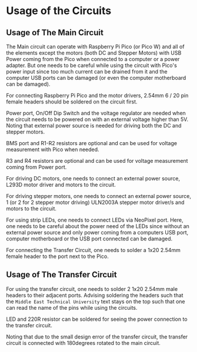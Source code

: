 # Usage of the Circuits

## Usage of The Main Circuit

The Main circuit can operate with Raspberry Pi Pico (or Pico W) and all of the elements except the motors (both DC and Stepper Motors) with USB Power coming from the Pico when connected to a computer or a power adapter. But one needs to be careful while using the circuit with Pico's power input since too much current can be drained from it and the computer USB ports can be damaged (or even the computer motherboard can be damaged). 

For connecting Raspberry Pi Pico and the motor drivers, 2.54mm 6 / 20 pin female headers should be soldered on the circuit first. 

Power port, On/Off Dip Switch and the voltage regulator are needed when the circuit needs to be powered on with an external voltage higher than 5V. Noting that external power source is needed for driving both the DC and stepper motors.

BMS port and R1-R2 resistors are optional and can be used for voltage measurement with Pico when needed. 

R3 and R4 resistors are optional and can be used for voltage measurement coming from Power port.

For driving DC motors, one needs to connect an external power source, L293D motor driver and motors to the circuit.

For driving stepper motors, one needs to connect an external power source, 1 (or 2 for 2 stepper motor driving) ULN2003A stepper motor driver/s and motors to the circuit.

For using strip LEDs, one needs to connect LEDs via NeoPixel port. Here, one needs to be careful about the power need of the LEDs since without an external power source and only power coming from a computers USB port, computer motherboard or the USB port connected can be damaged. 

For connecting the Transfer Circuit, one needs to solder a 1x20 2.54mm female header to the port next to the Pico.

## Usage of The Transfer Circuit

For using the transfer circuit, one needs to solder 2 1x20 2.54mm male headers to their adjacent ports. Advising soldering the headers such that the `Middle East Technical University` text stays on the top such that one can read the name of the pins while using the circuits.

LED and 220R resistor can be soldered for seeing the power connection to the transfer circuit. 

Noting that due to the small design error of the transfer circuit, the transfer circuit is connected with 180degrees rotated to the main circuit.
